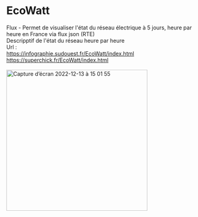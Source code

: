 # EcoWatt
Flux - Permet de visualiser l'état du réseau électrique à 5 jours, heure par heure en France via flux json (RTE)</br>
Descripptif de l'état du réseau heure par heure</br>
Url :</br>
https://infographie.sudouest.fr/EcoWatt/index.html</br>
https://superchick.fr/EcoWatt/index.html</br></br>
<img width="369" alt="Capture d’écran 2022-12-13 à 15 01 55" src="https://user-images.githubusercontent.com/29578113/207353366-5ad47d77-8533-4083-a480-fdf4fc25c522.png">
